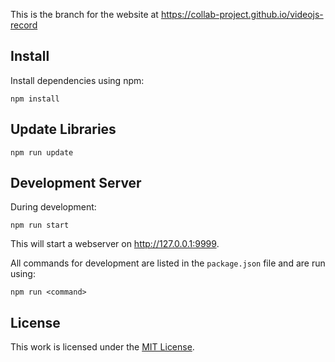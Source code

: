 This is the branch for the website at https://collab-project.github.io/videojs-record

Install
-------

Install dependencies using npm:

```
npm install
```

Update Libraries
----------------

```
npm run update
```

Development Server
------------------

During development:

```
npm run start
```

This will start a webserver on http://127.0.0.1:9999.

All commands for development are listed in the `package.json` file and
are run using:

```
npm run <command>
```

License
-------

This work is licensed under the [MIT License](https://github.com/collab-project/videojs-record/blob/master/LICENSE).
